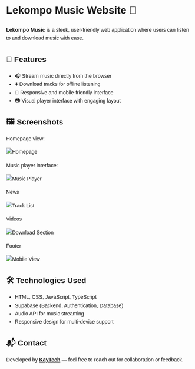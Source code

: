 <!DOCTYPE html>
<html lang="en">
<head>
    <meta charset="UTF-8">
</head>
<body style="font-family: Arial, sans-serif; line-height: 1.6; padding: 20px;">
    <h1>Lekompo Music Website 🎵</h1>
    <p><strong>Lekompo Music</strong> is a sleek, user-friendly web application where users can listen to and download music with ease.</p>
    <h2>🚀 Features</h2>
    <ul>
        <li>🎧 Stream music directly from the browser</li>
        <li>⬇️ Download tracks for offline listening</li>
        <li>📱 Responsive and mobile-friendly interface</li>
        <li>📷 Visual player interface with engaging layout</li>
    </ul>
    <h2>🖼️ Screenshots</h2>
    <p>Homepage view:</p>
    <img src="https://github.com/user-attachments/assets/c21aee66-4b3a-4eba-834c-849e5dd29b62" alt="Homepage" >
    <p>Music player interface:</p>
    <img src="https://github.com/user-attachments/assets/f276fa8e-3506-451e-981a-180e13b2da5d" alt="Music Player" >
    <p>News</p>
    <img src="https://github.com/user-attachments/assets/928afc52-0c56-4f2c-9111-13bf2a03cc94" alt="Track List" >
    <p>Videos</p>
    <img src="https://github.com/user-attachments/assets/784c2c58-3dc5-45b9-8427-0c76b3cfb20e" alt="Download Section">
    <p>Footer</p>
    <img src="https://github.com/user-attachments/assets/a8564f09-4f25-48d3-842a-be1421e80545" alt="Mobile View">    
    <h2>🛠️ Technologies Used</h2>
    <ul>
        <li>HTML, CSS, JavaScript, TypeScript</li>
        <li>Supabase (Backend, Authentication, Database)</li>
        <li>Audio API for music streaming</li>
        <li>Responsive design for multi-device support</li>
    </ul>
    <h2>📬 Contact</h2>
    <p>Developed by <strong><a href="https://kaytechcodecatalyst.co.za/">KayTech</a></strong> — feel free to reach out for collaboration or feedback.</p>

</body>
</html>
